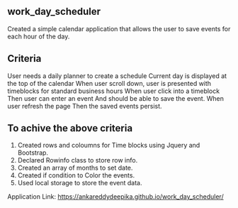 ## work_day_scheduler

Created a simple calendar application that allows the user to save events for each hour of the day.

## Criteria

User needs a daily planner to create a schedule
Current day is displayed at the top of the calendar
When user scroll down, user is presented with timeblocks for standard business hours
When user click into a timeblock
Then user can enter an event
And should be able to save the event.
When user refresh the page
Then the saved events persist.

## To achive the above criteria

1. Created rows and coloumns for Time blocks using Jquery and Bootstrap.
2. Declared Rowinfo class to store row info.
3. Created an array of months to set date.
4. Created if condition to Color the events.
5. Used local storage to store the event data.

Application Link:  https://ankareddydeepika.github.io/work_day_scheduler/

